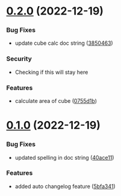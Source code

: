 # [0.2.0](https://github.com/joshlynchONS/pytest_demo/compare/v0.1.0...v0.2.0) (2022-12-19)


### Bug Fixes

* update cube calc doc string ([3850463](https://github.com/joshlynchONS/pytest_demo/commit/38504637b9e510e16391dc2dbeb4fce094a1dcc8))


### Security

* Checking if this will stay here


### Features

* calculate area of cube ([0755d1b](https://github.com/joshlynchONS/pytest_demo/commit/0755d1bf0a9501222cc376d1d653edfdee34cd93))



# [0.1.0](https://github.com/joshlynchONS/pytest_demo/compare/5bfa34149e8d93ef0d8fa46c004c95ae77885276...v0.1.0) (2022-12-19)


### Bug Fixes

* updated spelling in doc string ([40ace11](https://github.com/joshlynchONS/pytest_demo/commit/40ace11751b0e6b9275d2bc552e0766c3d8cda9a))


### Features

* added auto changelog feature ([5bfa341](https://github.com/joshlynchONS/pytest_demo/commit/5bfa34149e8d93ef0d8fa46c004c95ae77885276))
